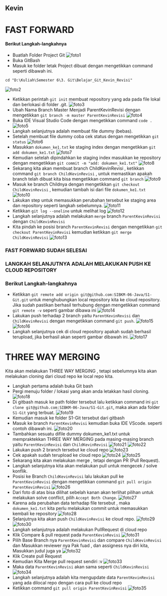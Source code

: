 ## Kevin

# FAST FORWARD

#### Berikut Langkah-langkahnya

- Buatlah Folder Project Git
  ![foto1](img/1.png)
- Buka GitBash
- Masuk ke folder letak Project dibuat dengan mengetikkan command seperti dibawah ini.
```
cd "D:\Kuliah\Semester 6\3. Git\Belajar_Git_Kevin_Revisi"
```
  ![foto2](img/2.png)
- Ketikkan perintah ``git init`` membuat repository yang ada pada file lokal dan berlokasi di folder .git.
  ![foto3](img/3.png)
- Ubah Nama Branch Master Menjadi ParentKevinRevisi dengan mengetikkan ``git branch -m master ParentKevinRevisi``
  ![foto4](img/4.png)
- Buka IDE Visual Studio Code dengan mengetikkan command ``code .``
  ![foto5](img/5.png)
- Langkah selanjutnya adalah membuat file dummy (bebas).
- Setelah membuat file dummy coba cek status dengan mengetikkan ``git status``
  ![foto6](img/6.png)
- Masukkan `dokumen_ke1.txt` ke staging index dengan mengetikkan ``git add dokumen_ke1.txt``
  ![foto7](img/7.png)
- Kemudian setelah dipindahkan ke staging index masukkan ke repository dengan mengetikkan ``git commit -m "add: dokumen_ke1.txt"``
  ![foto8](img/8.png)
- Sekarang kita akan membuat branch ChildKevinRevisi , ketikkan command ``git branch ChildKevinRevisi`` , untuk memastikan apakah branch telah dibuat kita bisa mengetikkan command ``git branch``
  ![foto9](img/9.png)
- Masuk ke branch Childnya dengan mengetikkan ``git checkout ChildKevinRevisi`` , kemudian tambah isi dari file `dokumen_ke1.txt`
  ![foto10](img/10.png)
- Lakukan step untuk memasukkan perubahan tersebut ke staging area dan repository seperti langkah sebelumnya.
  ![foto11](img/11.png)
- Ketikkan ``git log --oneline`` untuk melihat log
  ![foto12](img/12.png)
- Langkah selanjutnya adalah melakukan `merge` branch `ParentKevinRevisi` dengan `ChildKevinRevisi`
- Kita pindah ke posisi branch `ParentKevinRevisi` dengan mengetikkan ``git checkout ParentKevinRevisi`` kemudian ketikkan ```git merge ChildKevinRevisi```
  ![foto13](img/13.png)

### FAST FORWARD SUDAH SELESAI
### LANGKAH SELANJUTNYA ADALAH MELAKUKAN PUSH KE CLOUD REPOSITORY

### Berikut Langkah-langkahnya
- Ketikkan ``git remote add origin git@github.com:SIBKM-06-Java/S1-Git.git`` untuk menghubungkan local repository kita ke cloud repository. Jika sudah pastikan berhasil terhubung dengan mengetikkan command `git remote -v` seperti gambar dibawa ini
  ![foto14](img/14.png)
- Lakukan push terhadap 2 branch yaitu `ParentKevinRevisi` dan `ChildKevinRevisi` dengan mengetikkan command ``git push``.
  ![foto15](img/15.png)
  ![foto16](img/16.png)
- Langkah selanjutnya cek di cloud repository apakah sudah berhasil terupload, jika berhasil akan seperti gambar dibawah ini.
  ![foto17](img/17.png)

# THREE WAY MERGING
Kita akan melakukan THREE WAY MERGING , tetapi sebelumnya kita akan melakukan cloning dari cloud repo ke local repo kita.

- Langkah pertama adalah buka Git bash
- Pergi menuju folder / lokasi yang akan anda letakkan hasil cloning.
  ![foto18](img/18.png)
- Di gitbash masuk ke path folder tersebut lalu ketikkan command ini ``git clone git@github.com:SIBKM-06-Java/S1-Git.git``, maka akan ada folder `S1-Git` yang terbuat. 
  ![foto19](img/19.png)
- Kemudian masuk ke folder S1-Git tersebut dari gitbash
- Masuk ke branch `ParentKevinRevisi` kemudian buka IDE VScode. seperti contoh dibawah ini.
  ![foto20](img/20.png)
- Tambahkan sesuatu difile dummy dokumen_ke1.txt untuk mempraktekkan THREE WAY MERGING pada masing-masing branch yaitu `ParentKevinRevisi` dan `ChildKevinRevisi`
  ![foto21](img/21.png)
  ![foto22](img/22.png)
- Lakukan push 2 branch tersebut ke cloud repo
  ![foto23](img/23.png)
- Cek apakah sudah terupload ke cloud repo
  ![foto24](img/24.png)
  ![foto25](img/25.png)
- Sekarang kita akan melakukan merge , tetapi dengan PR (Pull Request).
- Langkah selanjutnya kita akan melakukan pull untuk mengecek / solve konflik.
- Posisi ke Branch `ChildKevinRevisi` lalu lakukan pull ke `ParentKevinRevisi` dengan mengetikkan command ``git pull origin ParentKevinRevisi``
  ![foto26](img/26.png)
- Dari foto di atas bisa dilihat sebelah kanan akan terlihat pilihan untuk melakukan solve conflict, pilih `Accept Both Change`.
  ![foto27](img/27.png)
- Karena ada perubahan data terhadap file tersebut , maka `dokumen_ke1.txt` kita perlu melakukan commit untuk memasukkan kembali ke repository
  ![foto28](img/28.png)
- Selanjutnya kita akan push `ChildKevinRevisi` ke cloud repo.
  ![foto29](img/29.png)
  ![foto30](img/30.png)
- Langkah selanjutnya adalah melakukan PullRequest di cloud repo
- Klik Compare & pull request pada `ParentKevinRevisi`
  ![foto31](img/31.png)
- Pilih Base Branch nya `ParentKevinRevisi` dan compare `ChildKevinRevisi` dan Masukkan reviewer nya Pak fuad , dan assigness nya diri kita, Masukkan judul juga ya
  ![foto32](img/32.png)
- Klik Create pull Request
- Kemudian Kita Merge pull request sendiri :v
  ![foto33](img/33.png)
- Maka data `ParentKevinRevisi` akan sama seperti `ChildKevinRevisi`
  ![foto34](img/34.png)
- Langkah selanjutnya adalah kita mengupdate data `ParentKevinRevisi` yang ada dilocal repo dengan cara pull ke cloud repo
- Ketikkan command ``git pull origin ParentKevinRevisi``
  ![foto35](img/35.png)




